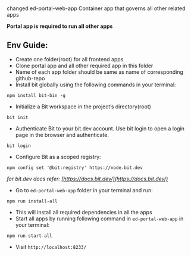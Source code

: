 #
changed
ed-portal-web-app
Container app that governs all other related apps

**Portal app is required to run all other apps**

## Env Guide: 
- Create one folder(root) for all frontend apps  
- Clone portal app and all other required app in this folder    
- Name of each app folder should be same as name of corresponding github-repo
- Install bit globally using the following commands in your terminal:  
```
npm install bit-bin -g
```  
- Initialize a Bit workspace in the project’s directory(root)  
```
bit init
```  
- Authenticate Bit to your bit.dev account. Use bit login to open a login page in the browser and authenticate.  
```
bit login
```  
- Configure Bit as a scoped registry:  
```
npm config set '@bit:registry' https://node.bit.dev
```   
_for bit.dev docs refer: [https://docs.bit.dev/](https://docs.bit.dev/)_   
- Go to `ed-portal-web-app` folder in your terminal and run:  
```
npm run install-all
```  
- This will install all required dependencies in all the apps
- Start all apps by running following command in `ed-portal-web-app` in your terminal:
```
npm run start-all
```
- Visit  `http://localhost:8233/`
